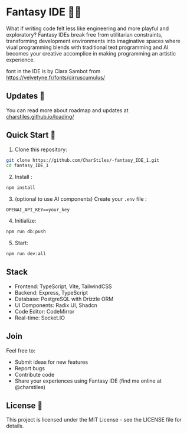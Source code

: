 # Fantasy IDE 🎨✨

What if writing code felt less like engineering and more playful and exploratory? Fantasy IDEs break free from utilitarian constraints, transforming development environments into imaginative spaces where viual programming blends with traditional text programming and AI becomes your creative accomplice in making programming an artistic experience. 

font in the IDE is by Clara Sambot from https://velvetyne.fr/fonts/cirruscumulus/

## Updates 🎪

You can read more about roadmap and updates at [charstiles.github.io/loading/](https://charstiles.github.io/loading/)

## Quick Start 🚀

1. Clone this repository:
```bash
git clone https://github.com/CharStiles/-fantasy_IDE_1.git
cd fantasy_IDE_1
```

2. Install :
```bash
npm install
```

3. (optional to use AI components) Create your `.env` file :
```
OPENAI_API_KEY==your_key

```

4. Initialize:
```bash
npm run db:push
```

5. Start:
```bash
npm run dev:all
```

## Stack 

- Frontend: TypeScript, Vite, TailwindCSS
- Backend: Express, TypeScript
- Database: PostgreSQL with Drizzle ORM
- UI Components: Radix UI, Shadcn
- Code Editor: CodeMirror
- Real-time: Socket.IO

## Join

Feel free to:
- Submit ideas for new features
- Report bugs
- Contribute code
- Share your experiences using Fantasy IDE (find me online at @charstiles)

## License 📜

This project is licensed under the MIT License - see the LICENSE file for details.

